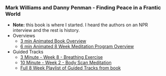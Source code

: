 ### Mark Williams and Danny Penman - Finding Peace in a Frantic World
- **Note:** this book is where I started. I heard the authors on an NPR interview and the rest is history. 
- Overviews
  - [3 min Animated Book Overview](https://www.youtube.com/watch?v=Sr9QbGszUT4)
  - [6 min Animated 8 Week Meditation Program Overview](https://www.youtube.com/watch?v=5UeyrBM2wa8)
- Guided Tracks
  - [3 Minute - Week 8 - Breathing Exercise](https://youtu.be/f_jgHPuR4D4)
  - [10 Minute - Week 2 -  Body Scan Meditation](https://youtu.be/L3HvsPixw74)
  - [Full 8 Week Playlist of Guided Tracks from book](https://www.youtube.com/playlist?list=PLrrZ559ucvcQoUJam4YNUSwMe5aby2aif)
